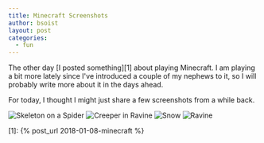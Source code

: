 ```yaml
---
title: Minecraft Screenshots
author: bsoist
layout: post
categories:
  - fun
---
```

The other day [I posted something][1] about playing Minecraft. I am playing a bit more lately since I've introduced a couple of my nephews to it, so I will probably write more about it in the days ahead.

For today, I thought I might just share a few screenshots from a while back.

<img alt="Skeleton on a Spider" img="//media.soistmann.com/minecraft/skeleton_on_spider.png" />

<img alt="Creeper in Ravine" img="//media.soistmann.com/minecraft/creeper_in_ravine.png" />

<img alt="Snow" img="//media.soistmann.com/minecraft/snow.png" />

<img alt="Ravine" img="//media.soistmann.com/minecraft/ravine.png" />

[1]: {% post_url 2018-01-08-minecraft %}
